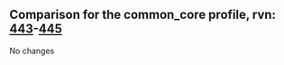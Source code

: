 ## Comparison for the common_core profile, rvn: [443](https://github.com/PRO100KatYT/FortniteProfileRevisions/tree/main/profiles/common_core/443%20common_core.json)-[445](https://github.com/PRO100KatYT/FortniteProfileRevisions/tree/main/profiles/common_core/445%20common_core.json)

No changes
